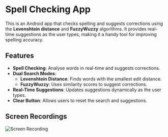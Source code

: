 # Spell Checking App

This is an Android app that checks spelling and suggests corrections using the **Levenshtein distance** and **FuzzyWuzzy** algorithms. It provides real-time suggestions as the user types, making it a handy tool for improving spelling accuracy.

## Features
- **Spell Checking**: Analyse words in real-time and suggests corrections.
- **Dual Search Modes**:
  - **Levenshtein Distance**: Finds words with the smallest edit distance.
  - **FuzzyWuzzy**: Uses similarity scores to suggest corrections.
- **Real-Time Suggestions**: Updates suggestions dynamically as the user types.
- **Clear Button**: Allows users to reset the search and suggestions.

## Screen Recordings
![Screen Recording](https://drive.google.com/file/d/18lugaj3rpeQay4yTgrwIVp4fI5sNWDjA/view?usp=sharing)

